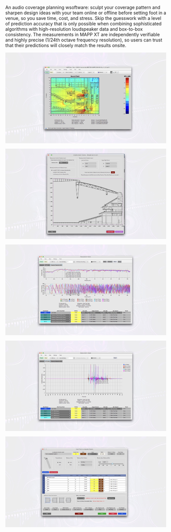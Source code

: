 An audio coverage planning wsoftware: sculpt your coverage pattern and sharpen design ideas with your team online or offline before setting foot in a venue, so you save time, cost, and stress.
Skip the guesswork with a level of prediction accuracy that is only possible when combining sophisticated algorithms with high-resolution loudspeaker data and box-to-box consistency.
The measurements in MAPP XT are independently verifiable and highly precise (1/24th octave frequency resolution), so users can trust that their predictions will closely match the results onsite.


[![Screen 1](screen1.jpg)]()

[![Screen 2](screen2.jpg)]()

[![Screen 3](screen3.jpg)]()

[![Screen 4](screen4.jpg)]()

[![Screen 5](screen5.jpg)]()